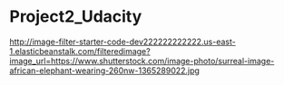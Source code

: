 # Project2_Udacity
http://image-filter-starter-code-dev222222222222.us-east-1.elasticbeanstalk.com/filteredimage?image_url=https://www.shutterstock.com/image-photo/surreal-image-african-elephant-wearing-260nw-1365289022.jpg